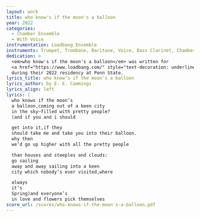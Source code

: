 ```yaml
---
layout: work
title: who know's if the moon's a balloon
year: 2022
categories:
  - Chamber Ensemble
  - With Voice
instrumentation: Loadbang Ensemble
instruments: Trumpet, Trombone, Baritone, Voice, Bass Clarinet, Chamber Ensemble
dedication: >
  <em>who know's if the moon's a balloon</em> was written for
  <a href="https://www.loadbang.com/" style="text-decoration: underline; font-weight: normal">Loadbang</a>
  during their 2022 residency at Penn State.
lyrics_title: who know's if the moon's a balloon
lyrics_author: by E. E. Cummings
lyrics_align: left
lyrics: |
  who knows if the moon’s
  a balloon,coming out of a keen city
  in the sky—filled with pretty people?
  (and if you and i should

  get into it,if they
  should take me and take you into their balloon.
  why then
  we’d go up higher with all the pretty people

  than houses and steeples and clouds:
  go sailing
  away and away sailing into a keen
  city which nobody’s ever visited,where

  always
  it’s
  Spring)and everyone’s
  in love and flowers pick themselves
score_url: /scores/who-knows-if-the-moon's-a-balloon.pdf
---
```

